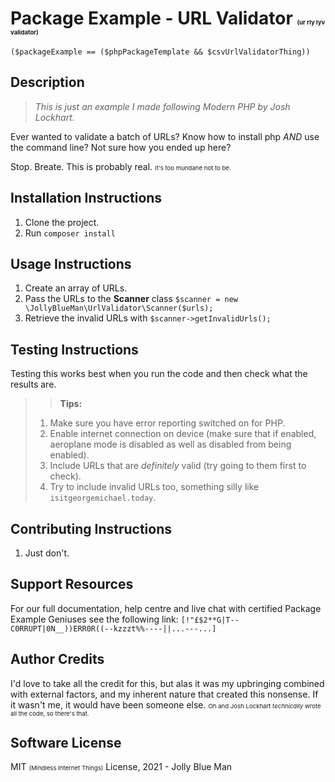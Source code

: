 # Package Example - URL Validator <span style="font-size:0.6rem">(ur rly lyv validator)</span>
`($packageExample == ($phpPackageTemplate && $csvUrlValidatorThing))`

## Description
>_This is just an example I made following Modern PHP by Josh Lockhart._

Ever wanted to validate a batch of URLs? Know how to install php _AND_ use the command line? Not sure how you ended up here? 

Stop. Breate. This is probably real. <span style="font-size:0.6rem">It's too mundane not to be.</span> 

## Installation Instructions
1. Clone the project.
2. Run `composer install`
   
## Usage Instructions
1. Create an array of URLs.
2. Pass the URLs to the **Scanner** class `$scanner = new \JollyBlueMan\UrlValidator\Scanner($urls);`
2. Retrieve the invalid URLs with `$scanner->getInvalidUrls();`

## Testing Instructions
Testing this works best when you run the code and then check what the results are.
>>**Tips:**
> 1. Make sure you have error reporting switched on for PHP.
> 2. Enable internet connection on device (make sure that if enabled, aeroplane mode is disabled as well as disabled from being enabled).
> 3. Include URLs that are _definitely_ valid (try going to them first to check).
> 4. Try to include invalid URLs too, something silly like `isitgeorgemichael.today`.

## Contributing Instructions
1. Just don't. 

## Support Resources
For our full documentation, help centre and live chat with certified Package Example Geniuses see the following link:
`[!"£$2**G|T--C0RRUPT|0N__))ERR0R((--kzzzt%%----||...---...]`

## Author Credits
I'd love to take all the credit for this, but alas it was my upbringing combined with external factors, and my 
inherent nature that created this nonsense. If it wasn't me, it would have been someone else. 
<span style="font-size:0.6rem">Oh and Josh Lockhart _technically_ wrote all the code, so there's that.</span>

## Software License 
MIT <span style="font-size:0.6rem">(Mindless Internet Things)</span> License, 2021 - Jolly Blue Man


